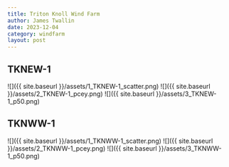 ```yaml
---
title: Triton Knoll Wind Farm
author: James Twallin
date: 2023-12-04
category: windfarm
layout: post
---
```

TKNEW-1
-------------
![]({{ site.baseurl }}/assets/1_TKNEW-1_scatter.png)
![]({{ site.baseurl }}/assets/2_TKNEW-1_pcey.png)
![]({{ site.baseurl }}/assets/3_TKNEW-1_p50.png)

TKNWW-1
-------------
![]({{ site.baseurl }}/assets/1_TKNWW-1_scatter.png)
![]({{ site.baseurl }}/assets/2_TKNWW-1_pcey.png)
![]({{ site.baseurl }}/assets/3_TKNWW-1_p50.png)

